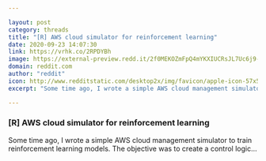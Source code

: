 ```yaml
---

layout: post
category: threads
title: "[R] AWS cloud simulator for reinforcement learning"
date: 2020-09-23 14:07:30
link: https://vrhk.co/2RPDYBh
image: https://external-preview.redd.it/2f0MEKOZmFpQ4mYKXIUCRsJL7Uc6j9-kYd4ixxaQqLw.jpg?width=399&height=208.90052356&auto=webp&crop=399:208.90052356,smart&s=03be0801cbbcfe87910f41bc61edbb953328dee2
domain: reddit.com
author: "reddit"
icon: http://www.redditstatic.com/desktop2x/img/favicon/apple-icon-57x57.png
excerpt: "Some time ago, I wrote a simple AWS cloud management simulator to train reinforcement learning models. The objective was to create a control logic..."

---
```


### [R] AWS cloud simulator for reinforcement learning

Some time ago, I wrote a simple AWS cloud management simulator to train reinforcement learning models. The objective was to create a control logic...